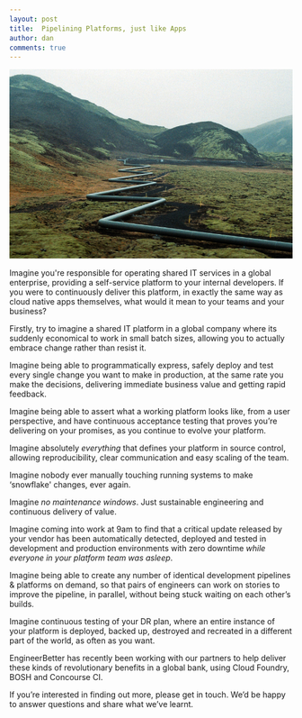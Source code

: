 ```yaml
---
layout: post
title:  Pipelining Platforms, just like Apps
author: dan
comments: true
---
```

<img src="/images/blog/iceland-pipeline.jpg" class="image fit">

Imagine you're responsible for operating shared IT services in a global enterprise, providing a self-service platform to your internal developers. If you were to continuously deliver this platform, in exactly the same way as cloud native apps themselves, what would it mean to your teams and your business?

Firstly, try to imagine a shared IT platform in a global company where its suddenly economical to work in small batch sizes, allowing you to actually embrace change rather than resist it.

<!--more-->

Imagine being able to programmatically express, safely deploy and test every single change you want to make in production, at the same rate you make the decisions, delivering immediate business value and getting rapid feedback.

Imagine being able to assert what a working platform looks like, from a user perspective, and have continuous acceptance testing that proves you’re delivering on your promises, as you continue to evolve your platform.

Imagine absolutely *everything* that defines your platform in source control, allowing reproducibility, clear communication and easy scaling of the team.

Imagine nobody ever manually touching running systems to make ‘snowflake' changes, ever again.

Imagine *no maintenance windows*. Just sustainable engineering and continuous delivery of value.

Imagine coming into work at 9am to find that a critical update released by your vendor has been automatically detected, deployed and tested in development and production environments with zero downtime *while everyone in your platform team was asleep*.

Imagine being able to create any number of identical development pipelines & platforms on demand, so that pairs of engineers can work on stories to improve the pipeline, in parallel, without being stuck waiting on each other’s builds.

Imagine continuous testing of your DR plan, where an entire instance of your platform is deployed, backed up, destroyed and recreated in a different part of the world, as often as you want.

EngineerBetter has recently been working with our partners to help deliver these kinds of revolutionary benefits in a global bank, using Cloud Foundry, BOSH and Concourse CI.

If you’re interested in finding out more, please get in touch. We’d be happy to answer questions and share what we’ve learnt.
